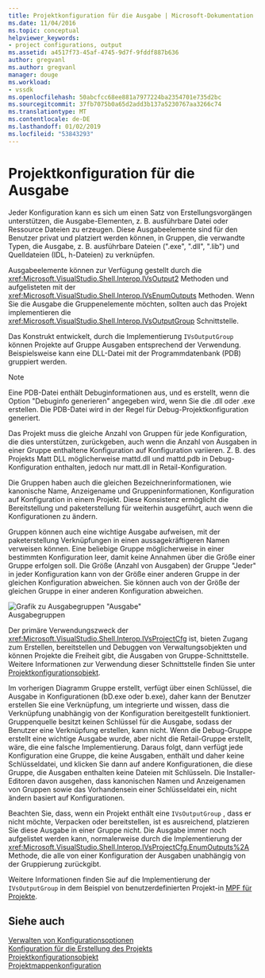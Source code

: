 ```yaml
---
title: Projektkonfiguration für die Ausgabe | Microsoft-Dokumentation
ms.date: 11/04/2016
ms.topic: conceptual
helpviewer_keywords:
- project configurations, output
ms.assetid: a4517f73-45af-4745-9d7f-9fddf887b636
author: gregvanl
ms.author: gregvanl
manager: douge
ms.workload:
- vssdk
ms.openlocfilehash: 50abcfcc68ee881a7977224ba2354701e735d2bc
ms.sourcegitcommit: 37fb7075b0a65d2add3b137a5230767aa3266c74
ms.translationtype: MT
ms.contentlocale: de-DE
ms.lasthandoff: 01/02/2019
ms.locfileid: "53843293"
---
```

# <a name="project-configuration-for-output"></a>Projektkonfiguration für die Ausgabe
Jeder Konfiguration kann es sich um einen Satz von Erstellungsvorgängen unterstützen, die Ausgabe-Elementen, z. B. ausführbare Datei oder Ressource Dateien zu erzeugen. Diese Ausgabeelemente sind für den Benutzer privat und platziert werden können, in Gruppen, die verwandte Typen, die Ausgabe, z. B. ausführbare Dateien (".exe", ".dll", ".lib") und Quelldateien (IDL, h-Dateien) zu verknüpfen.  
  
 Ausgabeelemente können zur Verfügung gestellt durch die <xref:Microsoft.VisualStudio.Shell.Interop.IVsOutput2> Methoden und aufgelisteten mit der <xref:Microsoft.VisualStudio.Shell.Interop.IVsEnumOutputs> Methoden. Wenn Sie die Ausgabe die Gruppenelemente möchten, sollten auch das Projekt implementieren die <xref:Microsoft.VisualStudio.Shell.Interop.IVsOutputGroup> Schnittstelle.  
  
 Das Konstrukt entwickelt, durch die Implementierung `IVsOutputGroup` können Projekte auf Gruppe Ausgaben entsprechend der Verwendung. Beispielsweise kann eine DLL-Datei mit der Programmdatenbank (PDB) gruppiert werden.  
  
> [!NOTE]
>  Eine PDB-Datei enthält Debuginformationen aus, und es erstellt, wenn die Option "Debuginfo generieren" angegeben wird, wenn Sie die .dll oder .exe erstellen. Die PDB-Datei wird in der Regel für Debug-Projektkonfiguration generiert.  
  
 Das Projekt muss die gleiche Anzahl von Gruppen für jede Konfiguration, die dies unterstützen, zurückgeben, auch wenn die Anzahl von Ausgaben in einer Gruppe enthaltene Konfiguration auf Konfiguration variieren. Z. B. des Projekts Matt DLL möglicherweise mattd.dll und mattd.pdb in Debug-Konfiguration enthalten, jedoch nur matt.dll in Retail-Konfiguration.  
  
 Die Gruppen haben auch die gleichen Bezeichnerinformationen, wie kanonische Name, Anzeigename und Gruppeninformationen, Konfiguration auf Konfiguration in einem Projekt. Diese Konsistenz ermöglicht die Bereitstellung und paketerstellung für weiterhin ausgeführt, auch wenn die Konfigurationen zu ändern.  
  
 Gruppen können auch eine wichtige Ausgabe aufweisen, mit der paketerstellung Verknüpfungen in einen aussagekräftigeren Namen verweisen können. Eine beliebige Gruppe möglicherweise in einer bestimmten Konfiguration leer, damit keine Annahmen über die Größe einer Gruppe erfolgen soll. Die Größe (Anzahl von Ausgaben) der Gruppe "Jeder" in jeder Konfiguration kann von der Größe einer anderen Gruppe in der gleichen Konfiguration abweichen. Sie können auch von der Größe der gleichen Gruppe in einer anderen Konfiguration abweichen.  
  
 ![Grafik zu Ausgabegruppen "Ausgabe"](../../extensibility/internals/media/vsoutputgroups.gif "VsOutputGroups")  
Ausgabegruppen  
  
 Der primäre Verwendungszweck der <xref:Microsoft.VisualStudio.Shell.Interop.IVsProjectCfg> ist, bieten Zugang zum Erstellen, bereitstellen und Debuggen von Verwaltungsobjekten und können Projekte die Freiheit gibt, die Ausgaben von Gruppe-Schnittstelle. Weitere Informationen zur Verwendung dieser Schnittstelle finden Sie unter [Projektkonfigurationsobjekt](../../extensibility/internals/project-configuration-object.md).  
  
 Im vorherigen Diagramm Gruppe erstellt, verfügt über einen Schlüssel, die Ausgabe in Konfigurationen (bD.exe oder b.exe), daher kann der Benutzer erstellen Sie eine Verknüpfung, um integrierte und wissen, dass die Verknüpfung unabhängig von der Konfiguration bereitgestellt funktioniert. Gruppenquelle besitzt keinen Schlüssel für die Ausgabe, sodass der Benutzer eine Verknüpfung erstellen, kann nicht. Wenn die Debug-Gruppe erstellt eine wichtige Ausgabe wurde, aber nicht die Retail-Gruppe erstellt, wäre, die eine falsche Implementierung. Daraus folgt, dann verfügt jede Konfiguration eine Gruppe, die keine Ausgaben, enthält und daher keine Schlüsseldatei, und klicken Sie dann auf andere Konfigurationen, die diese Gruppe, die Ausgaben enthalten keine Dateien mit Schlüsseln. Die Installer-Editoren davon ausgehen, dass kanonischen Namen und Anzeigenamen von Gruppen sowie das Vorhandensein einer Schlüsseldatei ein, nicht ändern basiert auf Konfigurationen.  
  
 Beachten Sie, dass, wenn ein Projekt enthält eine `IVsOutputGroup` , dass er nicht möchte, Verpacken oder bereitstellen, ist es ausreichend, platzieren Sie diese Ausgabe in einer Gruppe nicht. Die Ausgabe immer noch aufgelistet werden kann, normalerweise durch die Implementierung der <xref:Microsoft.VisualStudio.Shell.Interop.IVsProjectCfg.EnumOutputs%2A> Methode, die alle von einer Konfiguration der Ausgaben unabhängig von der Gruppierung zurückgibt.  
  
 Weitere Informationen finden Sie auf die Implementierung der `IVsOutputGroup` in dem Beispiel von benutzerdefinierten Projekt-in [MPF für Projekte](https://github.com/tunnelvisionlabs/MPFProj10).  
  
## <a name="see-also"></a>Siehe auch  
 [Verwalten von Konfigurationsoptionen](../../extensibility/internals/managing-configuration-options.md)   
 [Konfiguration für die Erstellung des Projekts](../../extensibility/internals/project-configuration-for-building.md)   
 [Projektkonfigurationsobjekt](../../extensibility/internals/project-configuration-object.md)   
 [Projektmappenkonfiguration](../../extensibility/internals/solution-configuration.md)